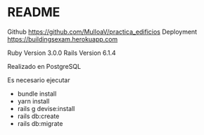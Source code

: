 # README
Github https://github.com/MulloaV/practica_edificios 
Deployment https://buildingsexam.herokuapp.com 

Ruby Version  3.0.0 
Rails Version 6.1.4

Realizado en PostgreSQL


Es necesario ejecutar 
* bundle install 
* yarn install 
* rails g devise:install
* rails db:create
* rails db:migrate 


